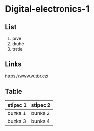 # Digital-electronics-1

## List
1. prvé
2. druhé
3. tretie

## Links
https://www.vutbr.cz/

## Table
stĺpec 1 | stĺpec 2 
---------| -------- 
bunka 1  |bunka 2 
bunka 3  | bunka 4
